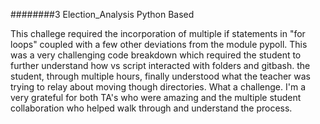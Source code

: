 ########3 Election_Analysis
Python Based




This challege required the incorporation of multiple if statements in "for loops" coupled with a few other deviations from the module pypoll. This was a very challenging code breakdown which required the student to further understand how vs script interacted with folders and gitbash. the student, through multiple hours, finally understood what the teacher was trying to relay about moving though directories. What a challenge. I'm a very grateful for both TA's who were amazing and the multiple student collaboration who helped walk through and understand the process. 

